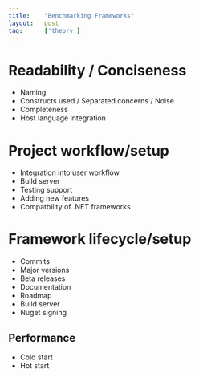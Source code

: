 ```yaml
---
title:    "Benchmarking Frameworks"
layout:   post
tag:      ['theory']
---
```



# Readability / Conciseness

- Naming
- Constructs used / Separated concerns / Noise
- Completeness
- Host language integration

# Project workflow/setup

- Integration into user workflow
- Build server
- Testing support
- Adding new features
- Compatbility of .NET frameworks

# Framework lifecycle/setup

- Commits
- Major versions
- Beta releases
- Documentation
- Roadmap
- Build server
- Nuget signing

## Performance

- Cold start
- Hot start
